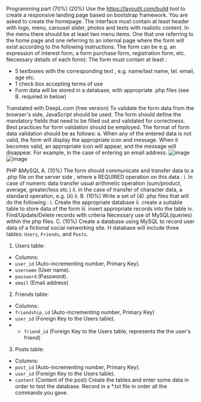 Programming part (70%)
(20%) Use the https://layoutit.com/build tool to create a responsive landing page based on bootstrap framework. You are asked to create the homepage. The interface must contain at least header with logo, menu, carousel slider,
photos and texts with realistic content.
In the menu there should be at least two menu items. One that one referring to the home page and one referring to an internal page where the form will exist according to the following instructions.
The form can be e.g. an expression of interest form, a form purchase form, registration form, etc.
Necessary details of each form): 
The form must contain at least :
- 5 textboxes with the corresponding text , e.g. name/last name, tel. email,
age etc.
- 1 check box accepting terms of use
- Form data will be stored in a database,
with appropriate .php files (see B. required in
below)

Translated with DeepL.com (free version)
To validate the form data from the browser's side, JavaScript should be used. The form should define the mandatory fields that need to be filled out and validated for correctness. Best practices for form validation should be employed. The format of form data validation should be as follows:
a. When any of the entered data is not valid, the form will display the appropriate icon and message. When it becomes valid, an appropriate icon will appear, and the message will disappear. For example, in the case of entering an email address.
![image](https://github.com/Vassilis-Dell/Form-Validation-/assets/158286953/572ccf44-2834-4ff2-9955-5fe3e2e4458f)
![image](https://github.com/Vassilis-Dell/Form-Validation-/assets/158286953/4c54d655-3e9a-42f2-87f5-09c302dd3b0e)

PHP &MySQL
A. (10%) The form should communicate and transfer data to a
.php file on the server side , where a REQUIRED
operation on this data :
i. In case of numeric data transfer usual arithmetic
operation (sum/product, average, greater/less etc.)
ii. in the case of transfer of character data, a standard operation, e.g.
(ii) ii.
B. (10%) Write a set of (4) .php files that will do the following :
i. Create the appropriate database
ii. create a suitable table to store data of the
form
iii. insert appropriate records into the table
iv. Find/Update/Delete records with criteria
Necessary use of MySQL(queries) within the php files.
C. (10%)
Create a database using MySQL to record
user data of a fictional social networking site. Η
database will include three tables: `Users`, `Friends`, and
`Posts`.
1. Users table:
- Columns:
- `user_id` (Auto-incrementing number, Primary Key).
- `username` (User name).
- `password` (Password).
- `email` (Email address)
2. Friends table:
- Columns:
- `friendship_id` (Auto-incrementing number, Primary Key)
- `user_id` (Foreign Key to the Users table).
- - `friend_id` (Foreign Key to the Users table, represents the
the user's friend)
3. Posts table:
- Columns:
- `post_id` (Auto-incrementing number, Primary Key).
- `user_id` (Foreign Key to the Users table).
- `content` (Content of the post)
Create the tables and enter some data in order to
test the database.
Record in a *.txt file in order all the commands you gave.

